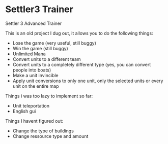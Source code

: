 # Settler3 Trainer
Settler 3 Advanced Trainer

This is an old project I dug out, it allows you to do the following things:
  - Lose the game (very useful, still buggy)
  - Win the game (still buggy)
  - Unlimited Mana
  - Convert units to a different team
  - Convert units to a completely different type (yes, you can convert people into boats)
  - Make a unit invincible
  - Apply unit conversions to only one unit, only the selected units or every unit on the entire map

Things i was too lazy to implement so far:
  - Unit teleportation
  - English gui
  
 Things I havent figured out:
  - Change the type of buildings
  - Change ressource type and amount
